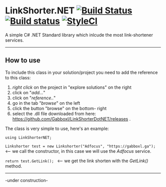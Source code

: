 # LinkShorter.NET [![Build Status](https://travis-ci.org/Gabboxl/LinkShorterDotNET.svg?branch=master)](https://travis-ci.org/Gabboxl/LinkShorterDotNET) [![Build status](https://ci.appveyor.com/api/projects/status/x4226952m4234033?svg=true)](https://ci.appveyor.com/project/Gabboxl/linkshorterdotnet) [![StyleCI](https://styleci.io/repos/128944187/shield?branch=master)](https://styleci.io/repos/128944187)
A simple C# .NET Standard library which inlcude the most link-shortener services.




 ------------------------------------------------------
 
  How to use
 --------------
 
  To include this class in your solution/project you need to add the reference to this class:
  1) *right click* on the project in "explore solutions" on the right
  2) click on "*add...*"
  3) click on "*reference..*"
  4) go in the tab "*browse*" on the left
  5) click the button "browse" on the bottom- right
  6) select the .dll file downloaded from here: https://github.com/Gabboxl/LinkShorterDotNET/releases .
  
 
 The class is very simple to use, here's an example:
 
 `using LinkShorterNET;`
 
 `Linkshorter test = new Linkshorter("Adfocus", "https://gabboxl.ga"); `  <-- we call the constructor, in this case we will use the *Adfocus* service.
 
  `return test.GetLink(); ` <-- we get the link shorten with the *GetLink()* method.
  
  
  
  --------
 -under construction-

